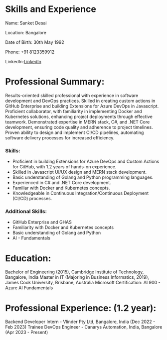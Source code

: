 <h1>Skills and Experience</h1>

<dl>
<p>Name: Sanket Desai</p> 
<p>Location: Bangalore</p>
<p>Date of Birth: 30th May 1992</p>
<p>Phone: +91 8123359912</p>
<p>LinkedIn:<a href="https://www.linkedin.com/in/sanket-desai-7a966b179/">LinkedIn</a></p>
</dl>

# Professional Summary:

Results-oriented skilled professional with experience in software development and DevOps
practices. Skilled in creating custom actions in GitHub Enterprise and building Extensions
for Azure DevOps in Javascript. Proficient collaborator, with familiarity in implementing
Docker and Kubernetes solutions, enhancing project deployments through effective
teamwork. Demonstrated expertise in MERN stack, C#, and .NET Core development,
ensuring code quality and adherence to project timelines. Proven ability to design and
implement CI/CD pipelines, automating software delivery processes for increased efficiency.

### Skills:

*   Proficient in building Extensions for Azure DevOps and Custom Actions for GitHub, with 1.2 years of hands-on experience.
*   Skilled in Javascript UI/UX design and MERN stack development.
*   Basic understanding of Golang and Python programming languages.
*    Experienced in C# and .NET Core development.
*    Familiar with Docker and Kubernetes concepts.
*    Knowledgeable in Continuous Integration/Continuous Deployment (CI/CD) processes.

### Additional Skills:

*   GitHub Enterprise and GHAS
*   Familiarity with Docker and Kubernetes concepts
*   Basic understanding of Golang and Python
*   AI - Fundamentals

# Education:

Bachelor of Engineering (2015), Cambridge Institute of Technology, Bangalore, India
Master in IT (Majoring in Business Informatics, 2019), James Cook University, Brisbane,
Australia
Microsoft Certification: AI 900 - Azure AI Fundamentals

# Professional Experience: (1.2 year):

Backend Developer Intern - Vlinder Pty Ltd, Bangalore, India (Dec 2022 - Feb 2023)
Trainee DevOps Engineer - Canarys Automation, India, Bangalore (Apr 2023 - Present)
